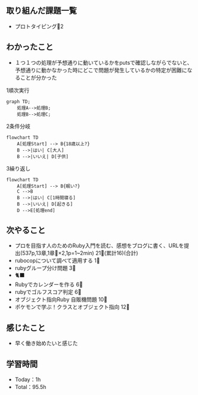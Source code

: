 
## 取り組んだ課題一覧

- プロトタイピング:tomato:2

## わかったこと

- １つ１つの処理が予想通りに動いているかをputsで確認しながらでないと、予想通りに動かなかった時にどこで問題が発生しているかの特定が困難になることが分かった

1順次実行

```mermaid
graph TD;
    処理A-->処理B;
    処理B-->処理C;
```

2条件分岐

```mermaid
flowchart TD
    A[処理Start] --> B{18歳以上?}
    B -->|はい| C[大人]
    B -->|いいえ| D[子供]
```

3繰り返し

```mermaid
flowchart TD
    A[処理Start] --> B{眠い?}
    C -->B
    B -->|はい| C[1時間寝る]
    B -->|いいえ| D[起きる]
    D -->E[処理end]
```

## 次やること

- プロを目指す人のためのRuby入門を読む、感想をブログに書く、URLを提出(537p,13章,1章:tomato:×2,1p=1~2min) 21:tomato:(累計16)(合計)
- rubocopについて調べて適用する 1:tomato:
- rubyグループ分け問題 3:tomato:
- :black_cat:
- Rubyでカレンダーを作る 6:tomato:
- rubyでゴルフスコア判定 6:tomato:
- オブジェクト指向Ruby 自販機問題 10:tomato:
- ポケモンで学ぶ！クラスとオブジェクト指向 12:tomato:

## 感じたこと

- 早く働き始めたいと感じた

## 学習時間

- Today：1h
- Total：95.5h
